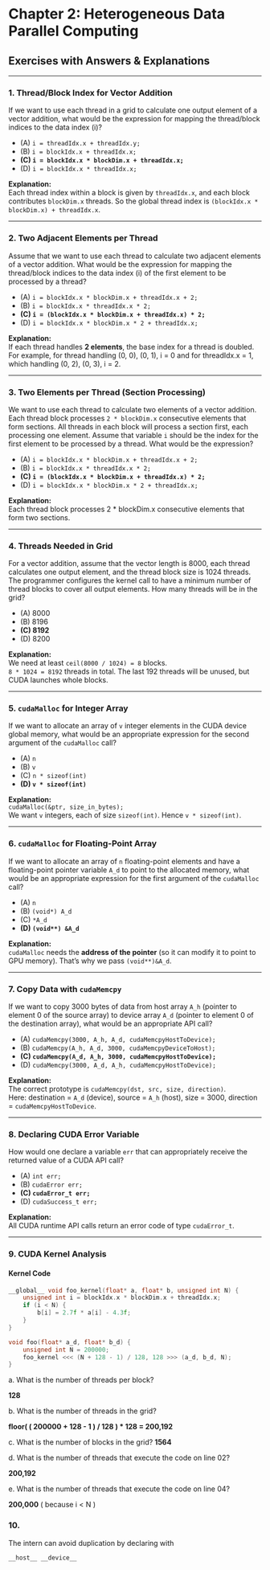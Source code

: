 # Chapter 2: Heterogeneous Data Parallel Computing
## Exercises with Answers & Explanations

---

### 1. Thread/Block Index for Vector Addition
If we want to use each thread in a grid to calculate one output element of a vector addition, what would be the expression for mapping the thread/block indices to the data index (i)?

- (A) `i = threadIdx.x + threadIdx.y;`
- (B) `i = blockIdx.x + threadIdx.x;`
- **(C) `i = blockIdx.x * blockDim.x + threadIdx.x;`**
- (D) `i = blockIdx.x * threadIdx.x;`

**Explanation:**  
Each thread index within a block is given by `threadIdx.x`, and each block contributes `blockDim.x` threads. So the global thread index is `(blockIdx.x * blockDim.x) + threadIdx.x`.

---

### 2. Two Adjacent Elements per Thread
Assume that we want to use each thread to calculate two adjacent elements of a vector addition. What would be the expression for mapping the thread/block indices to the data index (i) of the first element to be processed by a thread?

- (A) `i = blockIdx.x * blockDim.x + threadIdx.x + 2;`
- (B) `i = blockIdx.x * threadIdx.x * 2;`
- **(C) `i = (blockIdx.x * blockDim.x + threadIdx.x) * 2;`**
- (D) `i = blockIdx.x * blockDim.x * 2 + threadIdx.x;`

**Explanation:**  
If each thread handles **2 elements**, the base index for a thread is doubled. For example, for thread handling (0, 0), (0, 1),
i = 0 and for threadIdx.x = 1, which handling (0, 2), (0, 3), i = 2.

---

### 3. Two Elements per Thread (Section Processing)
We want to use each thread to calculate two elements of a vector addition. Each thread block processes `2 * blockDim.x` consecutive elements that form sections. All threads in each block will process a section first, each processing one element. Assume that variable `i` should be the index for the first element to be processed by a thread. What would be the expression?

- (A) `i = blockIdx.x * blockDim.x + threadIdx.x + 2;`
- (B) `i = blockIdx.x * threadIdx.x * 2;`
- **(C) `i = (blockIdx.x * blockDim.x + threadIdx.x) * 2;`**
- (D) `i = blockIdx.x * blockDim.x * 2 + threadIdx.x;`

**Explanation:**  
Each thread block processes 2 * blockDim.x consecutive elements that form two sections.

---

### 4. Threads Needed in Grid
For a vector addition, assume that the vector length is 8000, each thread calculates one output element, and the thread block size is 1024 threads. The programmer configures the kernel call to have a minimum number of thread blocks to cover all output elements. How many threads will be in the grid?

- (A) 8000
- (B) 8196
- **(C) 8192**
- (D) 8200

**Explanation:**  
We need at least `ceil(8000 / 1024) = 8` blocks.  
`8 * 1024 = 8192` threads in total. The last 192 threads will be unused, but CUDA launches whole blocks.

---

### 5. `cudaMalloc` for Integer Array
If we want to allocate an array of `v` integer elements in the CUDA device global memory, what would be an appropriate expression for the second argument of the `cudaMalloc` call?

- (A) `n`
- (B) `v`
- (C) `n * sizeof(int)`
- **(D) `v * sizeof(int)`**

**Explanation:**  
`cudaMalloc(&ptr, size_in_bytes);`  
We want `v` integers, each of size `sizeof(int)`. Hence `v * sizeof(int)`.

---

### 6. `cudaMalloc` for Floating-Point Array
If we want to allocate an array of `n` floating-point elements and have a floating-point pointer variable `A_d` to point to the allocated memory, what would be an appropriate expression for the first argument of the `cudaMalloc` call?

- (A) `n`
- (B) `(void*) A_d`
- (C) `*A_d`
- **(D) `(void**) &A_d`**

**Explanation:**  
`cudaMalloc` needs the **address of the pointer** (so it can modify it to point to GPU memory). That’s why we pass `(void**)&A_d`.

---

### 7. Copy Data with `cudaMemcpy`
If we want to copy 3000 bytes of data from host array `A_h` (pointer to element 0 of the source array) to device array `A_d` (pointer to element 0 of the destination array), what would be an appropriate API call?

- (A) `cudaMemcpy(3000, A_h, A_d, cudaMemcpyHostToDevice);`
- (B) `cudaMemcpy(A_h, A_d, 3000, cudaMemcpyDeviceToHost);`
- **(C) `cudaMemcpy(A_d, A_h, 3000, cudaMemcpyHostToDevice);`**
- (D) `cudaMemcpy(3000, A_d, A_h, cudaMemcpyHostToDevice);`

**Explanation:**  
The correct prototype is `cudaMemcpy(dst, src, size, direction)`.  
Here: destination = `A_d` (device), source = `A_h` (host), size = 3000, direction = `cudaMemcpyHostToDevice`.

---

### 8. Declaring CUDA Error Variable
How would one declare a variable `err` that can appropriately receive the returned value of a CUDA API call?

- (A) `int err;`
- (B) `cudaError err;`
- **(C) `cudaError_t err;`**
- (D) `cudaSuccess_t err;`

**Explanation:**  
All CUDA runtime API calls return an error code of type `cudaError_t`.

---

### 9. CUDA Kernel Analysis

#### Kernel Code
```cpp
__global__ void foo_kernel(float* a, float* b, unsigned int N) {
    unsigned int i = blockIdx.x * blockDim.x + threadIdx.x;
    if (i < N) {
        b[i] = 2.7f * a[i] - 4.3f;
    }
}

void foo(float* a_d, float* b_d) {
    unsigned int N = 200000;
    foo_kernel <<< (N + 128 - 1) / 128, 128 >>> (a_d, b_d, N);
}
```
a. What is the number of threads per block?

__128__

b. What is the number of threads in the grid?

__floor( ( 200000 + 128 - 1 ) / 128 ) * 128 = 200,192__

c. What is the number of blocks in the grid?
__1564__

d. What is the number of threads that execute the code on line 02?

__200,192__

e. What is the number of threads that execute the code on line 04?

__200,000__ ( because i < N )

### 10.

The intern can avoid duplication by declaring with
```
__host__ __device__ 
```

